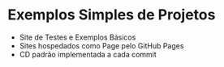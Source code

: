 # Exemplos Simples de Projetos

* Site de Testes e Exemplos Básicos
* Sites hospedados como Page pelo GitHub Pages
* CD padrão implementada a cada commit
